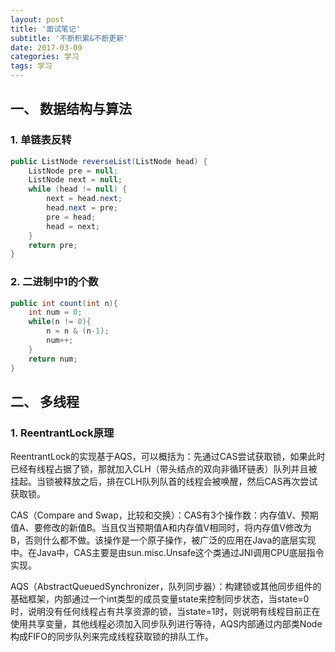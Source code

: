 ```yaml
---
layout: post
title: '面试笔记'
subtitle: '不断积累&不断更新'
date: 2017-03-09
categories: 学习
tags: 学习
---
```


## 一、 数据结构与算法
### 1. 单链表反转
```java
public ListNode reverseList(ListNode head) {
    ListNode pre = null;
    ListNode next = null;
    while (head != null) {
        next = head.next;
        head.next = pre;
        pre = head;
        head = next;
    }
    return pre;
}
```
### 2. 二进制中1的个数
```java
public int count(int n){
	int num = 0;
    while(n != 0){
        n = n & (n-1);
        num++;
    }
    return num;
}
```
## 二、 多线程
### 1. ReentrantLock原理
ReentrantLock的实现基于AQS，可以概括为：先通过CAS尝试获取锁，如果此时已经有线程占据了锁，那就加入CLH（带头结点的双向非循环链表）队列并且被挂起。当锁被释放之后，排在CLH队列队首的线程会被唤醒，然后CAS再次尝试获取锁。

CAS（Compare and Swap，比较和交换）：CAS有3个操作数：内存值V、预期值A、要修改的新值B。当且仅当预期值A和内存值V相同时，将内存值V修改为B，否则什么都不做。该操作是一个原子操作，被广泛的应用在Java的底层实现中。在Java中，CAS主要是由sun.misc.Unsafe这个类通过JNI调用CPU底层指令实现。

AQS（AbstractQueuedSynchronizer，队列同步器）：构建锁或其他同步组件的基础框架，内部通过一个int类型的成员变量state来控制同步状态，当state=0时，说明没有任何线程占有共享资源的锁，当state=1时，则说明有线程目前正在使用共享变量，其他线程必须加入同步队列进行等待，AQS内部通过内部类Node构成FIFO的同步队列来完成线程获取锁的排队工作。
